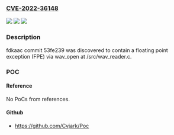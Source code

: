 ### [CVE-2022-36148](https://cve.mitre.org/cgi-bin/cvename.cgi?name=CVE-2022-36148)
![](https://img.shields.io/static/v1?label=Product&message=n%2Fa&color=blue)
![](https://img.shields.io/static/v1?label=Version&message=n%2Fa&color=blue)
![](https://img.shields.io/static/v1?label=Vulnerability&message=n%2Fa&color=brighgreen)

### Description

fdkaac commit 53fe239 was discovered to contain a floating point exception (FPE) via wav_open at /src/wav_reader.c.

### POC

#### Reference
No PoCs from references.

#### Github
- https://github.com/Cvjark/Poc

